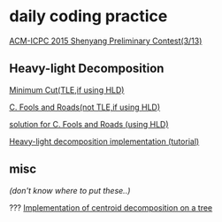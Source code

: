 # daily coding practice


[ACM-ICPC 2015 Shenyang Preliminary Contest(3/13)](https://www.jisuanke.com/contest/3112?view=challenges)


[//]: # (
    todo: + Heavy-light Decomposition
)

## Heavy-light Decomposition

[Minimum Cut(TLE,if using HLD)](https://nanti.jisuanke.com/t/41168) 

[C. Fools and Roads(not TLE,if using HLD)](https://codeforces.com/problemset/problem/191/C)

[solution for C. Fools and Roads (using HLD)](https://www.cnblogs.com/yxwkf/p/5173773.html)

[Heavy-light decomposition implementation (tutorial)](https://codeforces.com/blog/entry/22072)


## misc 

*(don't know where to put these..)*

??? [Implementation of centroid decomposition on a tree](https://codeforces.com/blog/entry/58025)
